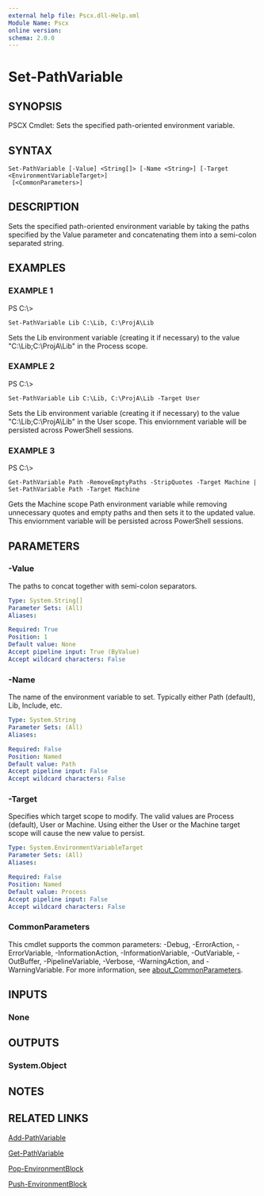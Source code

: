 ```yaml
---
external help file: Pscx.dll-Help.xml
Module Name: Pscx
online version:
schema: 2.0.0
---
```


# Set-PathVariable

## SYNOPSIS
PSCX Cmdlet: Sets the specified path-oriented environment variable.

## SYNTAX

```
Set-PathVariable [-Value] <String[]> [-Name <String>] [-Target <EnvironmentVariableTarget>]
 [<CommonParameters>]
```

## DESCRIPTION
Sets the specified path-oriented environment variable by taking the paths specified by the Value parameter and concatenating them into a semi-colon separated string.

## EXAMPLES

### EXAMPLE 1
PS C:\\\>

```
Set-PathVariable Lib C:\Lib, C:\ProjA\Lib
```

Sets the Lib environment variable (creating it if necessary) to the value "C:\Lib;C:\ProjA\Lib" in the Process scope.

### EXAMPLE 2
PS C:\\\>

```
Set-PathVariable Lib C:\Lib, C:\ProjA\Lib -Target User
```

Sets the Lib environment variable (creating it if necessary) to the value "C:\Lib;C:\ProjA\Lib" in the User scope. 
This enviornment variable will be persisted across PowerShell sessions.

### EXAMPLE 3
PS C:\\\>

```
Get-PathVariable Path -RemoveEmptyPaths -StripQuotes -Target Machine | Set-PathVariable Path -Target Machine
```

Gets the Machine scope Path environment variable while removing unnecessary quotes and empty paths and then sets it to the updated value.
This enviornment variable will be persisted across PowerShell sessions.

## PARAMETERS

### -Value
The paths to concat together with semi-colon separators.

```yaml
Type: System.String[]
Parameter Sets: (All)
Aliases:

Required: True
Position: 1
Default value: None
Accept pipeline input: True (ByValue)
Accept wildcard characters: False
```

### -Name
The name of the environment variable to set. 
Typically either Path (default), Lib, Include, etc.

```yaml
Type: System.String
Parameter Sets: (All)
Aliases:

Required: False
Position: Named
Default value: Path
Accept pipeline input: False
Accept wildcard characters: False
```

### -Target
Specifies which target scope to modify. 
The valid values are Process (default), User or Machine. 
Using either the User or the Machine target scope will cause the new value to persist.

```yaml
Type: System.EnvironmentVariableTarget
Parameter Sets: (All)
Aliases:

Required: False
Position: Named
Default value: Process
Accept pipeline input: False
Accept wildcard characters: False
```

### CommonParameters
This cmdlet supports the common parameters: -Debug, -ErrorAction, -ErrorVariable, -InformationAction, -InformationVariable, -OutVariable, -OutBuffer, -PipelineVariable, -Verbose, -WarningAction, and -WarningVariable. For more information, see [about_CommonParameters](http://go.microsoft.com/fwlink/?LinkID=113216).

## INPUTS

### None

## OUTPUTS

### System.Object
## NOTES

## RELATED LINKS

[Add-PathVariable]()

[Get-PathVariable]()

[Pop-EnvironmentBlock]()

[Push-EnvironmentBlock]()

